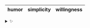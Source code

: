 | humor | simplicity | willingness |
| :---: | :--------: | :---------: |

<details>
  <summary>✨</summary>
  These words are chosen at random each day. New words will appear here tomorrow morning.
</details>